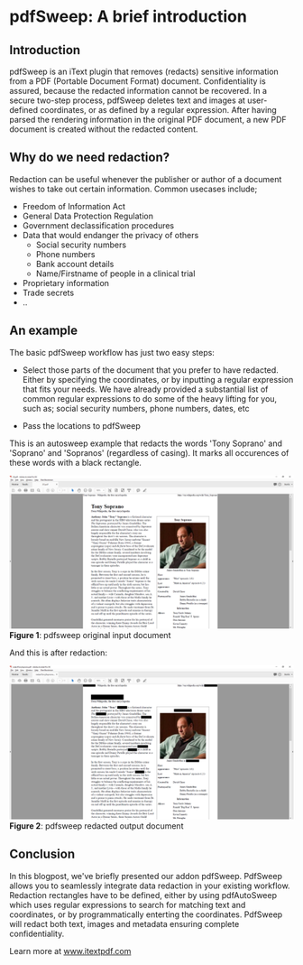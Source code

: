 # pdfSweep: A brief introduction

## Introduction

pdfSweep is an iText plugin that removes (redacts) sensitive information from a PDF (Portable Document Format) document. 
Confidentiality is assured, because the redacted information cannot be recovered. 
In a secure two-step process, pdfSweep deletes text and images at user-defined coordinates, or as defined by a regular expression. 
After having parsed the rendering information in the original PDF document, a new PDF document is created without the redacted content.

## Why do we need redaction?

Redaction can be useful whenever the publisher or author of a document wishes to take out certain information. Common usecases include;

* Freedom of Information Act
* General Data Protection Regulation
* Government declassification procedures
* Data that would endanger the privacy of others
    * Social security numbers
    * Phone numbers
    * Bank account details
    * Name/Firstname of people in a clinical trial
* Proprietary information
* Trade secrets
* ..

## An example

The basic pdfSweep workflow has just two easy steps:

* Select those parts of the document that you prefer to have redacted. 
Either by specifying the coordinates, or by inputting a regular expression that fits your needs.
We have already provided a substantial list of common regular expressions to do some of the heavy lifting for you, such as;
social security numbers, phone numbers, dates, etc

* Pass the locations to pdfSweep

This is an autosweep example that redacts the words 'Tony Soprano' and 'Soprano' and 'Sopranos' (regardless of casing).
It marks all occurences of these words with a black rectangle.

![Figure 1: pdfSweep example input document](Images/pdfsweep_input_document_2.png)
**Figure 1**: pdfsweep original input document

And this is after redaction:

![Figure 2: pdfSweep example output document](Images/pdfsweep_output_document_2.png)
**Figure 2**: pdfsweep redacted output document

## Conclusion

In this blogpost, we've briefly presented our addon pdfSweep. PdfSweep allows you to seamlessly integrate data redaction in your existing workflow. Redaction rectangles have to be defined, either by using pdfAutoSweep which uses regular expressions to search for matching text and coordinates, or by programmatically enterting the coordinates. PdfSweep will redact both text, images and metadata ensuring complete confidentiality.

Learn more at www.itextpdf.com